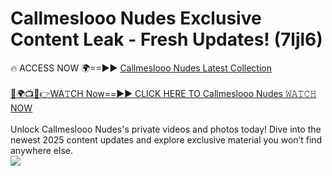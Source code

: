 # Callmeslooo Nudes Exclusive Content Leak - Fresh Updates! (7ljl6)

🔥 ACCESS NOW 🌍==►► <a href="https://tinyurl.com/yc657z5k" rel="nofollow">Callmeslooo Nudes Latest Collection</a>
<br><br>
[🔴🌍📺📱👉WA𝚃CH Now==►► CLICK HERE TO Callmeslooo Nudes 𝚆𝙰𝚃𝙲𝙷 NOW](https://tinyurl.com/yc657z5k)
<br><br>
Unlock Callmeslooo Nudes's private videos and photos today! Dive into the newest 2025 content updates and explore exclusive material you won’t find anywhere else.
<br>
<a href="https://tinyurl.com/yc657z5k" rel="nofollow" data-target="animated-image.originalLink"><img src="https://camo.githubusercontent.com/8a4f000d20f83aca3bf7ec5f350d767afa0574a8a352519fd8cfa583a6f93a33/68747470733a2f2f692e696d6775722e636f6d2f644a486b345a712e676966" data-canonical-src="https://i.imgur.com/dJHk4Zq.gif" style="max-width: 100%; display: inline-block;" data-target="animated-image.originalImage"></a>
<br>
